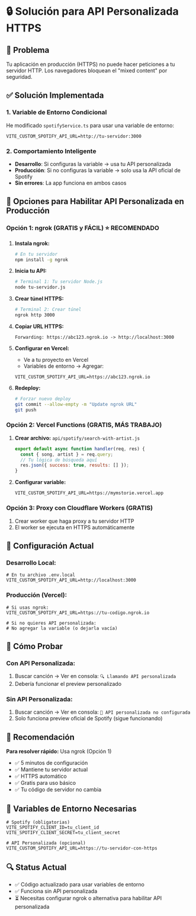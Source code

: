 # 🔒 Solución para API Personalizada HTTPS

## 🚨 Problema
Tu aplicación en producción (HTTPS) no puede hacer peticiones a tu servidor HTTP. Los navegadores bloquean el "mixed content" por seguridad.

## ✅ Solución Implementada

### 1. **Variable de Entorno Condicional**
He modificado `spotifyService.ts` para usar una variable de entorno:
```env
VITE_CUSTOM_SPOTIFY_API_URL=http://tu-servidor:3000
```

### 2. **Comportamiento Inteligente**
- **Desarrollo**: Si configuras la variable → usa tu API personalizada
- **Producción**: Si no configuras la variable → solo usa la API oficial de Spotify
- **Sin errores**: La app funciona en ambos casos

## 🚀 Opciones para Habilitar API Personalizada en Producción

### **Opción 1: ngrok (GRATIS y FÁCIL) ⭐ RECOMENDADO**

1. **Instala ngrok:**
   ```bash
   # En tu servidor
   npm install -g ngrok
   ```

2. **Inicia tu API:**
   ```bash
   # Terminal 1: Tu servidor Node.js
   node tu-servidor.js
   ```

3. **Crear túnel HTTPS:**
   ```bash
   # Terminal 2: Crear túnel
   ngrok http 3000
   ```

4. **Copiar URL HTTPS:**
   ```
   Forwarding: https://abc123.ngrok.io -> http://localhost:3000
   ```

5. **Configurar en Vercel:**
   - Ve a tu proyecto en Vercel
   - Variables de entorno → Agregar:
   ```
   VITE_CUSTOM_SPOTIFY_API_URL=https://abc123.ngrok.io
   ```

6. **Redeploy:**
   ```bash
   # Forzar nuevo deploy
   git commit --allow-empty -m "Update ngrok URL"
   git push
   ```

### **Opción 2: Vercel Functions (GRATIS, MÁS TRABAJO)**

1. **Crear archivo:** `api/spotify/search-with-artist.js`
   ```javascript
   export default async function handler(req, res) {
     const { song, artist } = req.query;
     // Tu lógica de búsqueda aquí
     res.json({ success: true, results: [] });
   }
   ```

2. **Configurar variable:**
   ```
   VITE_CUSTOM_SPOTIFY_API_URL=https://mymstorie.vercel.app
   ```

### **Opción 3: Proxy con Cloudflare Workers (GRATIS)**

1. Crear worker que haga proxy a tu servidor HTTP
2. El worker se ejecuta en HTTPS automáticamente

## 📱 Configuración Actual

### **Desarrollo Local:**
```env
# En tu archivo .env.local
VITE_CUSTOM_SPOTIFY_API_URL=http://localhost:3000
```

### **Producción (Vercel):**
```env
# Si usas ngrok:
VITE_CUSTOM_SPOTIFY_API_URL=https://tu-codigo.ngrok.io

# Si no quieres API personalizada:
# No agregar la variable (o dejarla vacía)
```

## 🧪 Cómo Probar

### **Con API Personalizada:**
1. Buscar canción → Ver en consola: `🔍 Llamando API personalizada`
2. Debería funcionar el preview personalizado

### **Sin API Personalizada:**
1. Buscar canción → Ver en consola: `🚫 API personalizada no configurada`
2. Solo funciona preview oficial de Spotify (sigue funcionando)

## 🎯 Recomendación

**Para resolver rápido:** Usa ngrok (Opción 1)
- ✅ 5 minutos de configuración
- ✅ Mantiene tu servidor actual
- ✅ HTTPS automático
- ✅ Gratis para uso básico
- ✅ Tu código de servidor no cambia

## 📝 Variables de Entorno Necesarias

```env
# Spotify (obligatorias)
VITE_SPOTIFY_CLIENT_ID=tu_client_id
VITE_SPOTIFY_CLIENT_SECRET=tu_client_secret

# API Personalizada (opcional)
VITE_CUSTOM_SPOTIFY_API_URL=https://tu-servidor-con-https
```

## 🔍 Status Actual
- ✅ Código actualizado para usar variables de entorno
- ✅ Funciona sin API personalizada
- ⏳ Necesitas configurar ngrok o alternativa para habilitar API personalizada
